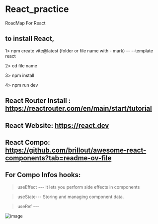 # React_practice
RoadMap For React




## to install React,

 1> npm create vite@latest (folder or file name with - mark) -- --template react

 2> cd file name

 3> npm install

 4> npm run dev

## React Router Install : https://reactrouter.com/en/main/start/tutorial


## React Website: https://react.dev

## React Compo: https://github.com/brillout/awesome-react-components?tab=readme-ov-file

## For Compo Infos hooks:
> useEffect --- It lets you perform side effects in components

> useState--- Storing and managing component data.

> useRef ---
> 


![image](https://github.com/user-attachments/assets/224202a4-4391-4483-b17e-983d707bc749)

